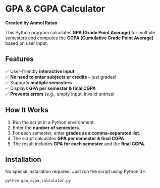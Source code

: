 # GPA & CGPA Calculator  
**Created by Anmol Ratan**  

This Python program calculates **GPA (Grade Point Average)** for multiple semesters and computes the **CGPA (Cumulative Grade Point Average)** based on user input.  

## Features  
✅ User-friendly **interactive input**  
✅ **No need to enter subjects or credits** – just grades!  
✅ Supports **multiple semesters**  
✅ Displays **GPA per semester & final CGPA**  
✅ **Prevents errors** (e.g., empty input, invalid entries)  

## How It Works  
1. Run the script in a Python environment.  
2. Enter the **number of semesters**.  
3. For each semester, enter **grades as a comma-separated list**.  
4. The script calculates **GPA per semester & final CGPA**.  
5. The result includes **GPA for each semester** and the **final CGPA**.  

## Installation  
No special installation required. Just run the script using Python 3+.  

```bash
python gpa_cgpa_calculator.py

